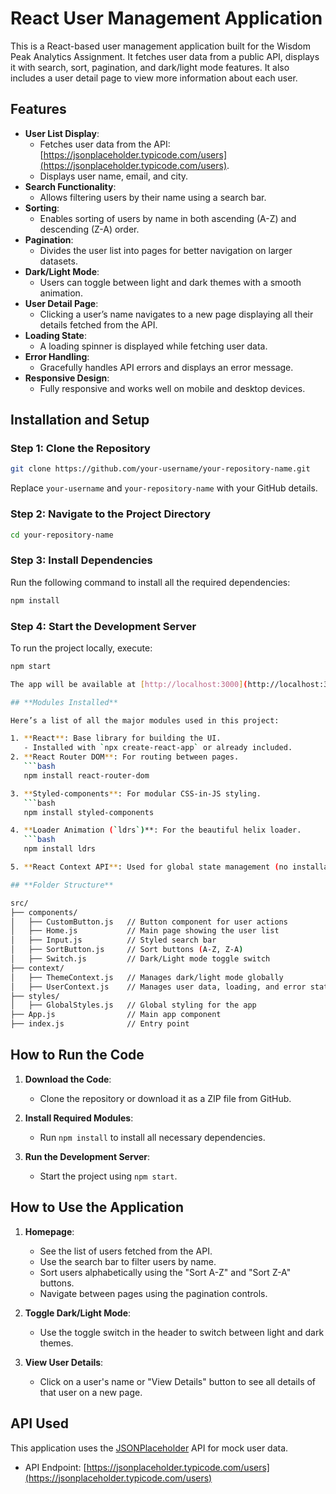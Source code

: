 # React User Management Application

This is a React-based user management application built for the Wisdom Peak Analytics Assignment. It fetches user data from a public API, displays it with search, sort, pagination, and dark/light mode features. It also includes a user detail page to view more information about each user.

## **Features**

- **User List Display**:
  - Fetches user data from the API: [https://jsonplaceholder.typicode.com/users](https://jsonplaceholder.typicode.com/users).
  - Displays user name, email, and city.
- **Search Functionality**:
  - Allows filtering users by their name using a search bar.
- **Sorting**:
  - Enables sorting of users by name in both ascending (A-Z) and descending (Z-A) order.
- **Pagination**:
  - Divides the user list into pages for better navigation on larger datasets.
- **Dark/Light Mode**:
  - Users can toggle between light and dark themes with a smooth animation.
- **User Detail Page**:
  - Clicking a user’s name navigates to a new page displaying all their details fetched from the API.
- **Loading State**:
  - A loading spinner is displayed while fetching user data.
- **Error Handling**:
  - Gracefully handles API errors and displays an error message.
- **Responsive Design**:
  - Fully responsive and works well on mobile and desktop devices.

## **Installation and Setup**

### **Step 1: Clone the Repository**
```bash
git clone https://github.com/your-username/your-repository-name.git
```
Replace `your-username` and `your-repository-name` with your GitHub details.

### **Step 2: Navigate to the Project Directory**
```bash
cd your-repository-name
```

### **Step 3: Install Dependencies**
Run the following command to install all the required dependencies:

```bash
npm install
```

### **Step 4: Start the Development Server**
To run the project locally, execute:
```bash
npm start

The app will be available at [http://localhost:3000](http://localhost:3000).

## **Modules Installed**

Here’s a list of all the major modules used in this project:

1. **React**: Base library for building the UI.
   - Installed with `npx create-react-app` or already included.
2. **React Router DOM**: For routing between pages.
   ```bash
   npm install react-router-dom

3. **Styled-components**: For modular CSS-in-JS styling.
   ```bash
   npm install styled-components

4. **Loader Animation (`ldrs`)**: For the beautiful helix loader.
   ```bash
   npm install ldrs

5. **React Context API**: Used for global state management (no installation required).

## **Folder Structure**

src/
├── components/
│   ├── CustomButton.js   // Button component for user actions
│   ├── Home.js           // Main page showing the user list
│   ├── Input.js          // Styled search bar
│   ├── SortButton.js     // Sort buttons (A-Z, Z-A)
│   ├── Switch.js         // Dark/Light mode toggle switch
├── context/
│   ├── ThemeContext.js   // Manages dark/light mode globally
│   ├── UserContext.js    // Manages user data, loading, and error states
├── styles/
│   ├── GlobalStyles.js   // Global styling for the app
├── App.js                // Main app component
├── index.js              // Entry point
```

## **How to Run the Code**

1. **Download the Code**:
   - Clone the repository or download it as a ZIP file from GitHub.

2. **Install Required Modules**:
   - Run `npm install` to install all necessary dependencies.

3. **Run the Development Server**:
   - Start the project using `npm start`.


## **How to Use the Application**

1. **Homepage**:
   - See the list of users fetched from the API.
   - Use the search bar to filter users by name.
   - Sort users alphabetically using the "Sort A-Z" and "Sort Z-A" buttons.
   - Navigate between pages using the pagination controls.

2. **Toggle Dark/Light Mode**:
   - Use the toggle switch in the header to switch between light and dark themes.

3. **View User Details**:
   - Click on a user's name or "View Details" button to see all details of that user on a new page.

## **API Used**

This application uses the [JSONPlaceholder](https://jsonplaceholder.typicode.com) API for mock user data.

- API Endpoint: [https://jsonplaceholder.typicode.com/users](https://jsonplaceholder.typicode.com/users)
